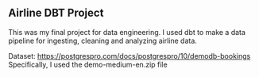 
## Airline DBT Project
This was my final project for data engineering. I used dbt to make a data pipeline for ingesting, cleaning and analyzing airline data.

Dataset: https://postgrespro.com/docs/postgrespro/10/demodb-bookings
Specifically, I used the demo-medium-en.zip file
